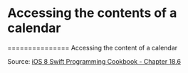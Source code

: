# Accessing the contents of a calendar
===============
Accessing the content of a calendar


Source: [iOS 8 Swift Programming Cookbook - Chapter 18.6](http://goo.gl/pvRtI8)
